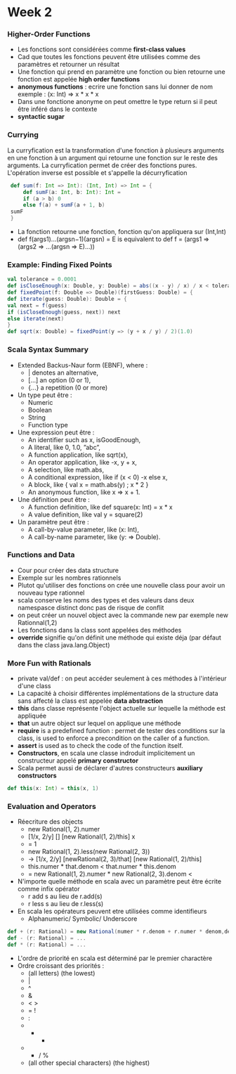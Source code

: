 # Week 2
###
### Higher-Order Functions 
- Les fonctions sont considérées comme **first-class values**
- Cad que toutes les fonctions peuvent être utilisées comme des paramètres et retourner un résultat
- Une fonction qui prend en paramètre une fonction ou bien retourne une fonction est appelée **high order functions**
- **anonymous functions** : ecrire une fonction sans lui donner de nom exemple : (x: Int) => x * x * x
- Dans une fonctione anonyme on peut omettre le type return si il peut être inféré dans le contexte 
- **syntactic sugar**

### Currying
La curryfication est la transformation d'une fonction à plusieurs arguments en une fonction à un argument qui retourne 
une fonction sur le reste des arguments. La curryfication permet de créer des fonctions pures. L'opération inverse est
 possible et s'appelle la décurryfication
```scala
 def sum(f: Int => Int): (Int, Int) => Int = {
     def sumF(a: Int, b: Int): Int =
     if (a > b) 0
     else f(a) + sumF(a + 1, b)
 sumF
 }
```
- La fonction retourne une fonction, fonction qu'on appliquera sur (Int,Int)
- def f(args1)...(argsn−1)(argsn) = E is equivalent to def f = (args1 ⇒ (args2 ⇒ ...(argsn ⇒ E)...))
   
### Example: Finding Fixed Points 
```scala
val tolerance = 0.0001
def isCloseEnough(x: Double, y: Double) = abs((x - y) / x) / x < tolerance
def fixedPoint(f: Double => Double)(firstGuess: Double) = {
def iterate(guess: Double): Double = {
val next = f(guess)
if (isCloseEnough(guess, next)) next
else iterate(next)
}
def sqrt(x: Double) = fixedPoint(y => (y + x / y) / 2)(1.0)
```

### Scala Syntax Summary
- Extended Backus-Naur form (EBNF), where :
    - | denotes an alternative,
    - [...] an option (0 or 1),
    - {...} a repetition (0 or more)
- Un type peut être :
    - Numeric
    - Boolean
    - String
    - Function type 
- Une expression peut être :
    - An identifier such as x, isGoodEnough,
    - A literal, like 0, 1.0, ”abc”,
    - A function application, like sqrt(x),
    - An operator application, like -x, y + x,
    - A selection, like math.abs,
    - A conditional expression, like if (x < 0) -x else x,
    - A block, like { val x = math.abs(y) ; x * 2 }
    - An anonymous function, like x => x + 1.
- Une définition peut être :
    - A function definition, like def square(x: Int) = x * x
    - A value definition, like val y = square(2)
- Un paramètre peut être :
    - A call-by-value parameter, like (x: Int),
    - A call-by-name parameter, like (y: => Double).

### Functions and Data
- Cour pour créer des data structure 
- Exemple sur les nombres rationnels
- Plutot qu'utiliser des fonctions on crée une nouvelle class pour avoir un nouveau type rationnel
- scala conserve les noms des types et des valeurs dans deux namespasce distinct donc pas de risque de conflit
- on peut créer un nouvel object avec la commande new par exemple new Rationnal(1,2)
- Les fonctions dans la class sont appelées des méthodes
- **override** signifie qu'on définit une méthode qui existe déja (par défaut dans the class java.lang.Object) 

### More Fun with Rationals
- private val/def : on peut accéder seulement à ces méthodes à l'intérieur d'une class
- La capacité à choisir différentes implémentations de la structure data sans affecté la class est appelée **data abstraction** 
- **this** dans classe représente l'object actuelle sur lequelle la méthode est appliquée
- **that** un autre object sur lequel on applique une méthode
- **require** is a predefined function : permet de tester des conditions sur la class, is used to enforce a precondition on the caller of a function.
- **assert** is used as to check the code of the function itself.
- **Constructors**, en scala une classe indroduit implicitement un constructeur appelé **primary constructor** 
- Scala permet aussi de déclarer d'autres constructeurs **auxiliary constructors**
```scala
def this(x: Int) = this(x, 1)
```

### Evaluation and Operators
- Réecriture des objects 
    - new Rational(1, 2).numer
    - [1/x, 2/y] [] [new Rational(1, 2)/this] x
    - = 1
    - new Rational(1, 2).less(new Rational(2, 3))
    - → [1/x, 2/y] [newRational(2, 3)/that] [new Rational(1, 2)/this]
    - this.numer * that.denom < that.numer * this.denom
    - = new Rational(1, 2).numer * new Rational(2, 3).denom <
- N'importe quelle méthode en scala avec un paramètre peut être écrite comme infix opérator
    - r add s au lieu de r.add(s)
    - r less s au lieu de r.less(s)
- En scala les opérateurs peuvent etre utilisées comme identifieurs 
    - Alphanumeric/ Symbolic/ Underscore
```scala
def + (r: Rational) = new Rational(numer * r.denom + r.numer * denom,denom * r.denom)
def - (r: Rational) = ...
def * (r: Rational) = ...
```
- L'ordre de priorité en scala est déterminé par le premier charactère 
- Ordre croissant des priorités :
    - (all letters) (the lowest)
    - |
    - ^
    - &
    - < >
    - = !
    - :
    - + -
    - * / %
    - (all other special characters) (the highest)